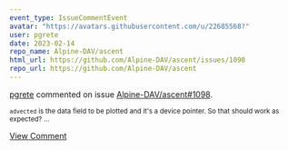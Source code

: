 ```yaml
---
event_type: IssueCommentEvent
avatar: "https://avatars.githubusercontent.com/u/22685568?"
user: pgrete
date: 2023-02-14
repo_name: Alpine-DAV/ascent
html_url: https://github.com/Alpine-DAV/ascent/issues/1098
repo_url: https://github.com/Alpine-DAV/ascent
---
```


<a href='https://github.com/pgrete' target='_blank'>pgrete</a> commented on issue <a href='https://github.com/Alpine-DAV/ascent/issues/1098' target='_blank'>Alpine-DAV/ascent#1098</a>.

<small>`advected` is the data field to be plotted and it's a device pointer. So that should work as expected?...</small>

<a href='https://github.com/Alpine-DAV/ascent/issues/1098' target='_blank'>View Comment</a>